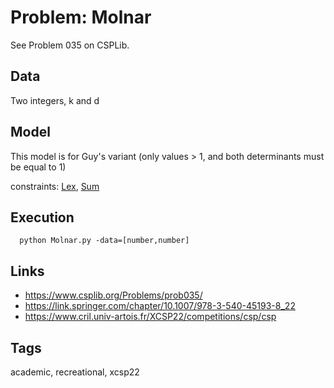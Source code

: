 # Problem: Molnar

See Problem 035 on CSPLib.

## Data
  Two integers, k and d

## Model

  This model is for Guy's variant (only values > 1, and both determinants must be equal to 1)

  constraints: [Lex](https://pycsp.org/documentation/constraints/Lex), [Sum](https://pycsp.org/documentation/constraints/Sum)

## Execution
```
  python Molnar.py -data=[number,number]
```

## Links
  - https://www.csplib.org/Problems/prob035/
  - https://link.springer.com/chapter/10.1007/978-3-540-45193-8_22
  - https://www.cril.univ-artois.fr/XCSP22/competitions/csp/csp

## Tags
  academic, recreational, xcsp22
